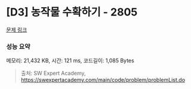# [D3] 농작물 수확하기 - 2805 

[문제 링크](https://swexpertacademy.com/main/code/problem/problemDetail.do?contestProbId=AV7GLXqKAWYDFAXB) 

### 성능 요약

메모리: 21,432 KB, 시간: 121 ms, 코드길이: 1,085 Bytes



> 출처: SW Expert Academy, https://swexpertacademy.com/main/code/problem/problemList.do